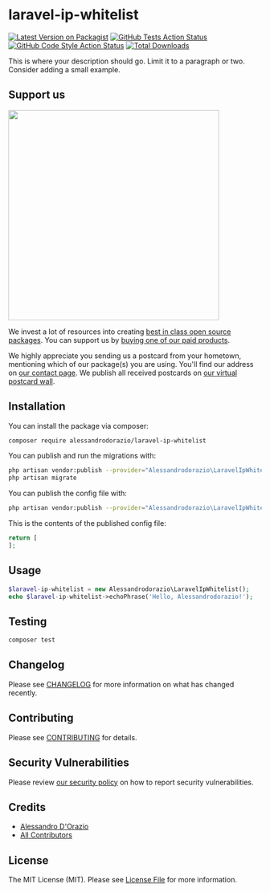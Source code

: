 # laravel-ip-whitelist

[![Latest Version on Packagist](https://img.shields.io/packagist/v/alessandrodorazio/laravel-ip-whitelist.svg?style=flat-square)](https://packagist.org/packages/alessandrodorazio/laravel-ip-whitelist)
[![GitHub Tests Action Status](https://img.shields.io/github/workflow/status/alessandrodorazio/laravel-ip-whitelist/run-tests?label=tests)](https://github.com/alessandrodorazio/laravel-ip-whitelist/actions?query=workflow%3Arun-tests+branch%3Amain)
[![GitHub Code Style Action Status](https://img.shields.io/github/workflow/status/alessandrodorazio/laravel-ip-whitelist/Check%20&%20fix%20styling?label=code%20style)](https://github.com/alessandrodorazio/laravel-ip-whitelist/actions?query=workflow%3A"Check+%26+fix+styling"+branch%3Amain)
[![Total Downloads](https://img.shields.io/packagist/dt/alessandrodorazio/laravel-ip-whitelist.svg?style=flat-square)](https://packagist.org/packages/alessandrodorazio/laravel-ip-whitelist)

This is where your description should go. Limit it to a paragraph or two. Consider adding a small example.

## Support us

[<img src="https://github-ads.s3.eu-central-1.amazonaws.com/laravel-ip-whitelist.jpg?t=1" width="419px" />](https://spatie.be/github-ad-click/laravel-ip-whitelist)

We invest a lot of resources into creating [best in class open source packages](https://spatie.be/open-source). You can support us by [buying one of our paid products](https://spatie.be/open-source/support-us).

We highly appreciate you sending us a postcard from your hometown, mentioning which of our package(s) you are using. You'll find our address on [our contact page](https://spatie.be/about-us). We publish all received postcards on [our virtual postcard wall](https://spatie.be/open-source/postcards).

## Installation

You can install the package via composer:

```bash
composer require alessandrodorazio/laravel-ip-whitelist
```

You can publish and run the migrations with:

```bash
php artisan vendor:publish --provider="Alessandrodorazio\LaravelIpWhitelist\LaravelIpWhitelistServiceProvider" --tag="laravel-ip-whitelist-migrations"
php artisan migrate
```

You can publish the config file with:
```bash
php artisan vendor:publish --provider="Alessandrodorazio\LaravelIpWhitelist\LaravelIpWhitelistServiceProvider" --tag="laravel-ip-whitelist-config"
```

This is the contents of the published config file:

```php
return [
];
```

## Usage

```php
$laravel-ip-whitelist = new Alessandrodorazio\LaravelIpWhitelist();
echo $laravel-ip-whitelist->echoPhrase('Hello, Alessandrodorazio!');
```

## Testing

```bash
composer test
```

## Changelog

Please see [CHANGELOG](CHANGELOG.md) for more information on what has changed recently.

## Contributing

Please see [CONTRIBUTING](.github/CONTRIBUTING.md) for details.

## Security Vulnerabilities

Please review [our security policy](../../security/policy) on how to report security vulnerabilities.

## Credits

- [Alessandro D'Orazio](https://github.com/alessandrodorazio)
- [All Contributors](../../contributors)

## License

The MIT License (MIT). Please see [License File](LICENSE.md) for more information.
